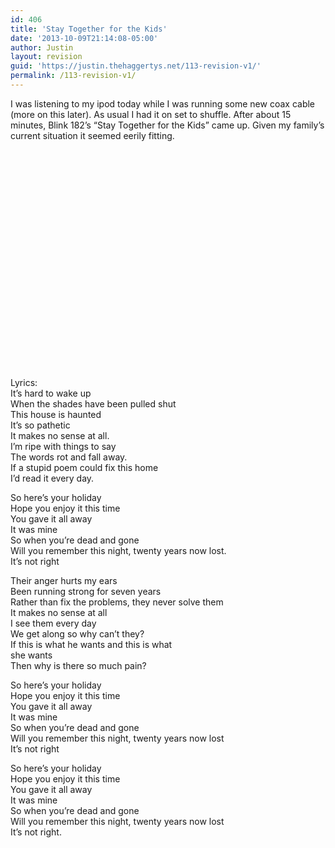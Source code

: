 ```yaml
---
id: 406
title: 'Stay Together for the Kids'
date: '2013-10-09T21:14:08-05:00'
author: Justin
layout: revision
guid: 'https://justin.thehaggertys.net/113-revision-v1/'
permalink: /113-revision-v1/
---
```


I was listening to my ipod today while I was running some new coax cable (more on this later). As usual I had it on set to shuffle. After about 15 minutes, Blink 182’s “Stay Together for the Kids” came up. Given my family’s current situation it seemed eerily fitting.

<object height="350" width="425"><param name="movie" value="https://www.youtube.com/v/k1BFHYtZlAU"></param><param name="wmode" value="transparent"></param><embed height="350" src="https://www.youtube.com/v/k1BFHYtZlAU" type="application/x-shockwave-flash" width="425" wmode="transparent"></embed></object>

Lyrics:  
It’s hard to wake up  
When the shades have been pulled shut  
This house is haunted  
It’s so pathetic  
It makes no sense at all.  
I’m ripe with things to say  
The words rot and fall away.  
If a stupid poem could fix this home  
I’d read it every day.

So here’s your holiday  
Hope you enjoy it this time  
You gave it all away  
It was mine  
So when you’re dead and gone  
Will you remember this night, twenty years now lost.  
It’s not right

Their anger hurts my ears  
Been running strong for seven years  
Rather than fix the problems, they never solve them  
It makes no sense at all  
I see them every day  
We get along so why can’t they?  
If this is what he wants and this is what  
she wants  
Then why is there so much pain?

So here’s your holiday  
Hope you enjoy it this time  
You gave it all away  
It was mine  
So when you’re dead and gone  
Will you remember this night, twenty years now lost  
It’s not right

So here’s your holiday  
Hope you enjoy it this time  
You gave it all away  
It was mine  
So when you’re dead and gone  
Will you remember this night, twenty years now lost  
It’s not right.